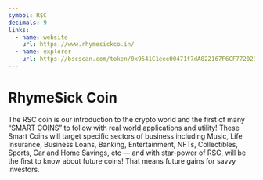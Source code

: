 ```yaml
---
symbol: R$C
decimals: 9
links:
  - name: website
    url: https://www.rhymesickco.in/
  - name: explorer
    url: https://bscscan.com/token/0x9641C1eee00471f7dA822167F6CF77202356179a
---
```


# Rhyme$ick Coin

The RSC coin is our introduction to the crypto world and the first of many “SMART COINS” to follow with real world applications and utility! These Smart Coins will target specific sectors of business including Music, Life Insurance, Business Loans, Banking, Entertainment, NFTs, Collectibles, Sports, Car and Home Savings, etc — and with star-power of RSC, will be the first to know about future coins! That means future gains for savvy investors.

